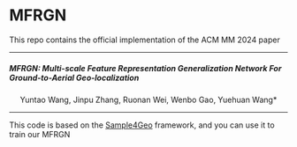 # MFRGN
This repo contains the official implementation of the ACM MM 2024 paper

----

##### MFRGN: Multi-scale Feature Representation Generalization Network For Ground-to-Aerial Geo-localization

<center>Yuntao Wang, Jinpu Zhang, Ruonan Wei, Wenbo Gao, Yuehuan Wang*</center>

----


This code is based on the [Sample4Geo](https://github.com/Skyy93/Sample4Geo) framework, and you can use it to train our MFRGN
